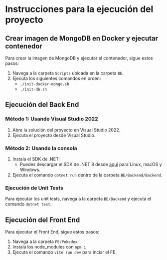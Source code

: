 # Instrucciones para la ejecución del proyecto

## Crear imagen de MongoDB en Docker y ejecutar contenedor

Para crear la imagen de MongoDB y ejecutar el contenedor, sigue estos pasos:

1. Navega a la carpeta `Scripts` ubicada en la carpeta `BE`.
2. Ejecuta los siguientes comandos en orden:
   - `./init-docker-mongo.sh`
   - `./init-db.sh`

## Ejecución del Back End

### Método 1: Usando Visual Studio 2022

1. Abre la solución del proyecto en Visual Studio 2022.
2. Ejecuta el proyecto desde Visual Studio.

### Método 2: Usando la consola

1. Instala el SDK de .NET:
   - Puedes descargar el SDK de .NET 8 desde [aquí](https://dotnet.microsoft.com/download) para Linux, macOS y Windows.
2. Ejecuta el comando `dotnet run` dentro de la carpeta `BE/Backend/Backend`.

### Ejecución de Unit Tests

Para ejecutar los unit tests, navega a la carpeta `BE/Backend` y ejecuta el comando `dotnet test`.

## Ejecución del Front End

Para ejecutar el Front End, sigue estos pasos:

1. Navega a la carpeta `FE/Pokedex`.
2. Instala los node_modules con `npm i`
3. Ejecuta el comando `vite run dev` para inciar el FE.
